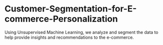 # Customer-Segmentation-for-E-commerce-Personalization
Using Unsupervised Machine Learning, we analyze and segment the data to help provide insights and recommendations to the e-commerce.
